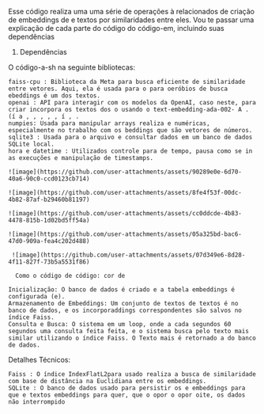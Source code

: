 Esse código realiza uma uma série de operações à relacionados de criação de embeddings de e textos por similaridades entre eles. Vou te passar uma explicação de cada parte do código do código-em, incluindo suas dependências

1. Dependências

O código-a-sh na seguinte bibliotecas:

    faiss-cpu : Biblioteca da Meta para busca eficiente de similaridade entre vetores. Aqui, ela é usada para o para oeróbios de busca ebeddings é um dos textos.
    openai : API para interagir com os modelos da OpenAI, caso neste, para criar incorpora os textos dos o usando o text-embedding-ada-002- A . (í a , , , , , í , .
    numpies: Usada para manipular arrays realiza e numéricas, especialmente no trabalho com os beddings que são vetores de números.
    sqlite3 : Usada para o arquivo e consultar dados em um banco de dados SQLite local.
    hora e datetime : Utilizados controle para de tempo, pausa como se in as execuções e manipulação de timestamps.

    ![image](https://github.com/user-attachments/assets/90289e0e-6d70-40a6-90c0-ccd0123cb714)

    ![image](https://github.com/user-attachments/assets/8fe4f53f-00dc-4b82-87af-b29460b81197)

    ![image](https://github.com/user-attachments/assets/cc0ddcde-4b83-4478-815b-1d02bd5ff54a)

    ![image](https://github.com/user-attachments/assets/05a325bd-bac6-47d0-909a-fea4c202d488)

     ![image](https://github.com/user-attachments/assets/07d349e6-8d28-4f11-827f-73b5a5531f86)

      Como o código de código: cor de

    Inicialização: O banco de dados é criado e a tabela embeddings é configurada (e).
    Armazenamento de Embeddings: Um conjunto de textos de textos é no banco de dados, e os incorporaddings correspondentes são salvos no índice Faiss.
    Consulta e Busca: O sistema em um loop, onde a cada segundos 60 segundos uma consulta feita feita, e o sistema busca pelo texto mais similar utilizando o índice Faiss. O Texto mais é retornado a do banco de dados.

Detalhes Técnicos:

    Faiss : O índice IndexFlatL2para usado realiza a busca de similaridade com base de distância na Euclidiana entre os embeddings.
    SQLite : O banco de dados usado para persistir os e embeddings para que e textos embeddings para quer, que o opor o opor oite, os dados não interrompido 



    



